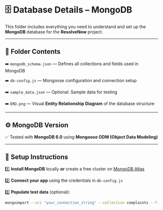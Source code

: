



# 🗄️ **Database Details – MongoDB**

This folder includes everything you need to understand and set up the **MongoDB** database for the **ResolveNow** project.

---

## 📁 **Folder Contents**

➡️ `mongodb_schema.json` — Defines all collections and fields used in MongoDB 

➡️ `db-config.js` — Mongoose configuration and connection setup

➡️ `sample_data.json` — Optional: Sample data for testing

➡️ `ERD.png` — Visual **Entity Relationship Diagram** of the database structure

---

## ⚙️ **MongoDB Version**

✅ Tested with **MongoDB 6.0** using **Mongoose ODM (Object Data Modeling)**

---

## 🚀 **Setup Instructions**

1️⃣ **Install MongoDB** locally ***or*** create a free cluster on [MongoDB Atlas](https://www.mongodb.com/cloud/atlas)
 
 2️⃣ **Connect your app** using the credentials in `db-config.js`

3️⃣ **Populate test data** (optional):

```bash
mongoimport --uri "your_connection_string" --collection complaints --file sample_data.json --jsonArray

